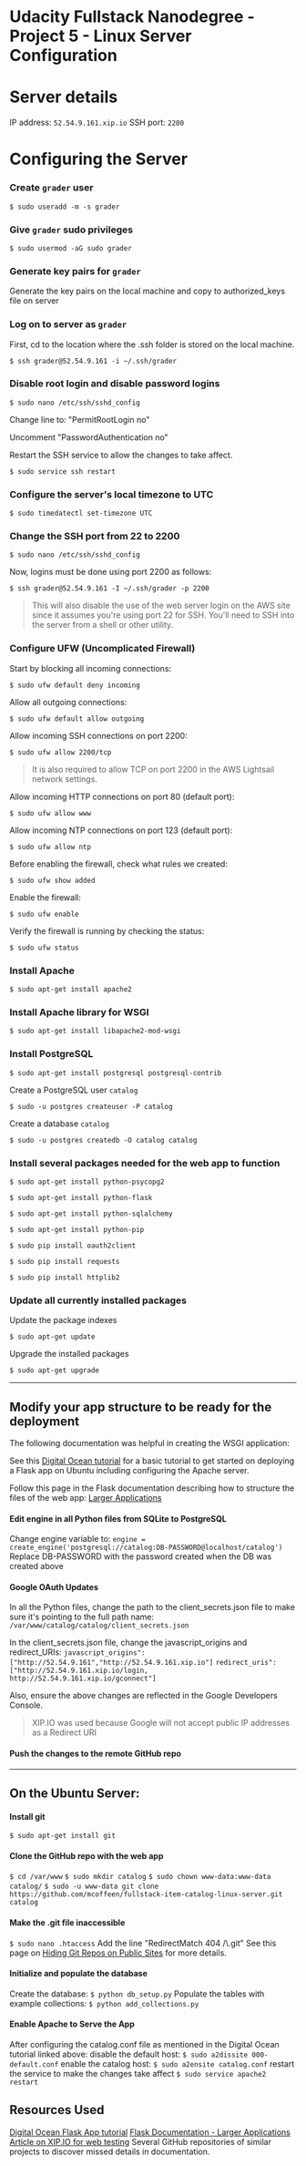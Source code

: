 # Udacity Fullstack Nanodegree - Project 5 - Linux Server Configuration

# Server details
IP address: `52.54.9.161.xip.io`
SSH port: `2200`

# Configuring the Server
### Create `grader` user
`$ sudo useradd -m -s grader`

### Give `grader` sudo privileges
`$ sudo usermod -aG sudo grader`

### Generate key pairs for `grader`
Generate the key pairs on the local machine and copy to authorized_keys file on server
### Log on to server as `grader`
First, cd to the location where the .ssh folder is stored on the local machine.

`$ ssh grader@52.54.9.161 -i ~/.ssh/grader`
### Disable root login and disable password logins
`$ sudo nano /etc/ssh/sshd_config`

Change line to: "PermitRootLogin no"

Uncomment "PasswordAuthentication no"

Restart the SSH service to allow the changes to take affect.

`$ sudo service ssh restart`
### Configure the server's local timezone to UTC
`$ sudo timedatectl set-timezone UTC`
### Change the SSH port from 22 to 2200
`$ sudo nano /etc/ssh/sshd_config`

Now, logins must be done using port 2200 as follows:

`$ ssh grader@52.54.9.161 -I ~/.ssh/grader -p 2200`
>This will also disable the use of the web server login on the AWS site since it assumes you're using port 22 for SSH.  You'll need to SSH into the server from a shell or other utility.

### Configure UFW (Uncomplicated Firewall)
Start by blocking all incoming connections:

`$ sudo ufw default deny incoming`

Allow all outgoing connections:

`$ sudo ufw default allow outgoing`

Allow incoming SSH connections on port 2200:

`$ sudo ufw allow 2200/tcp`
>It is also required to allow TCP on port 2200 in the AWS Lightsail network settings.

Allow incoming HTTP connections on port 80 (default port):

`$ sudo ufw allow www`

Allow incoming NTP connections on port 123 (default port):

`$ sudo ufw allow ntp`

Before enabling the firewall, check what rules we created:

`$ sudo ufw show added`

Enable the firewall:

`$ sudo ufw enable`

Verify the firewall is running by checking the status:

`$ sudo ufw status`

### Install Apache
`$ sudo apt-get install apache2`
### Install Apache library for WSGI
`$ sudo apt-get install libapache2-mod-wsgi`
### Install PostgreSQL
`$ sudo apt-get install postgresql postgresql-contrib`

Create a PostgreSQL user `catalog`

`$ sudo -u postgres createuser -P catalog`

Create a database `catalog`

`$ sudo -u postgres createdb -O catalog catalog`
### Install several packages needed for the web app to function
`$ sudo apt-get install python-psycopg2`

`$ sudo apt-get install python-flask`

`$ sudo apt-get install python-sqlalchemy`

`$ sudo apt-get install python-pip`

`$ sudo pip install oauth2client`

`$ sudo pip install requests`

`$ sudo pip install httplib2`

### Update all currently installed packages
Update the package indexes

`$ sudo apt-get update`

Upgrade the installed packages

`$ sudo apt-get upgrade`

---
## Modify your app structure to be ready for the deployment
The following documentation was helpful in creating the WSGI application:

See this [Digital Ocean tutorial](https://www.digitalocean.com/community/tutorials/how-to-deploy-a-flask-application-on-an-ubuntu-vps) for a basic tutorial to get started on deploying a Flask app on Ubuntu including configuring the Apache server.

Follow this page in the Flask documentation describing how to structure the files of the web app:
[Larger Applications](http://flask.pocoo.org/docs/0.12/patterns/packages/)

#### Edit engine in all Python files from SQLite to PostgreSQL
Change engine variable to:
`engine = create_engine('postgresql://catalog:DB-PASSWORD@localhost/catalog')`
Replace DB-PASSWORD with the password created when the DB was created above

#### Google OAuth Updates
In all the Python files, change the path to the client_secrets.json file to make sure it's pointing to the full path name:
`/var/www/catalog/catalog/client_secrets.json`

In the client_secrets.json file, change the javascript_origins and redirect_URIs:
`javascript_origins":["http://52.54.9.161","http://52.54.9.161.xip.io"]`
`redirect_uris":["http://52.54.9.161.xip.io/login, http://52.54.9.161.xip.io/gconnect"]`

Also, ensure the above changes are reflected in the Google Developers Console.

>XIP.IO was used because Google will not accept public IP addresses as a Redirect URI

#### Push the changes to the remote GitHub repo
---
## On the Ubuntu Server:
#### Install git
`$ sudo apt-get install git`

#### Clone the GitHub repo with the web app
`$ cd /var/www`
`$ sudo mkdir catalog`
`$ sudo chown www-data:www-data catalog/`
`$ sudo -u www-data git clone https://github.com/mcoffeen/fullstack-item-catalog-linux-server.git catalog`

#### Make the .git file inaccessible
`$ sudo nano .htaccess`
Add the line "RedirectMatch 404 /\\.git"
See this page on [Hiding Git Repos on Public Sites](https://davidegan.me/hide-git-repos-on-public-sites/) for more details.

#### Initialize and populate the database
Create the database:
`$ python db_setup.py`
Populate the tables with example collections:
`$ python add_collections.py`

#### Enable Apache to Serve the App
After configuring the catalog.conf file as mentioned in the Digital Ocean tutorial linked above:
disable the default host:
`$ sudo a2dissite 000-default.conf`
enable the catalog host:
`$ sudo a2ensite catalog.conf`
restart the service to make the changes take affect
`$ sudo service apache2 restart`

## Resources Used
[Digital Ocean Flask App tutorial](https://www.digitalocean.com/community/tutorials/how-to-deploy-a-flask-application-on-an-ubuntu-vps)
[Flask Documentation - Larger Applications](http://flask.pocoo.org/docs/0.12/patterns/packages/)
[Article on XIP.IO for web testing](https://www.wired.com/2012/06/simplify-your-website-testing-with-xip-io/)
Several GitHub repositories of similar projects to discover missed details in documentation.